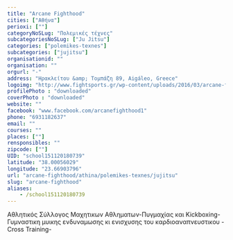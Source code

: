 ```yaml
---
title: "Arcane Fighthood"
cities: ["Αθήνα"]
perioxi: [""]
categoryNoSLug: "Πολεμικές τέχνες"
subcategoriesNoSLug: ["Ju Jitsu"]
categories: ["polemikes-texnes"]
subcategories: ["jujitsu"]
organisationid: ""
organisation: ""
orgurl: "-"
address: "Ηρακλείτου &amp; Τομπάζη 89, Aigáleo, Greece"
logoimg: "http://www.fightsports.gr/wp-content/uploads/2016/03/arcane-fighthood-logo-1.jpg"
profilePhoto : "downloaded"
coverPhoto : "downloaded"
website: ""
facebook: "www.facebook.com/arcanefighthood1"
phone: "6931182637"
email: ""
courses: ""
places: [""]
rensponsibles: ""
zipcode: [""]
UID: "school151120180739"
latitude: "38.00056029"
longitude: "23.66903796"
url: "arcane-fighthood/athina/polemikes-texnes/jujitsu"
slug: "arcane-fighthood"
aliases:
    - /school151120180739
---
```



Αθλητικός Σύλλογος Μαχητικων Αθληματων-Πυγμαχίας και Kickboxing- Γυμναστικη μυικης ενδυναμωσης κι ενισχυσης του καρδιοαναπνευστικου -Cross Training-

